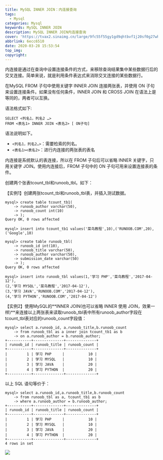 ```yaml
---
title: MySQL INNER JOIN：内连接查询
tags:
  - Mysql
categories: Mysql
keywords: MySQL INNER JOIN
description: MySQL INNER JOIN内连接查询
cover: 'https://tvax2.sinaimg.cn/large/9fc55f55gy1gd9qhtbvf1j20sf0g27wh.jpg'
abbrlink: 6ecc6510
date: 2020-03-28 15:53:54
top_img:
copyright:
---
```


内连接是通过在查询中设置连接条件的方式，来移除查询结果集中某些数据行后的交叉连接。简单来说，就是利用条件表达式来消除交叉连接的某些数据行。

在MySQL FROM 子句中使用关键字 INNER JOIN 连接两张表，并使用 ON 子句来设置连接条件。如果没有任何条件，INNER JOIN 和 CROSS JOIN 在语法上是等同的，两者可以互换。

语法格式如下:

```mysql
SELECT <列名1，列名2 …>
FROM <表名1> INNER JOIN <表名2> [ ON子句]
```

语法说明如下。 

-  `<列名1，列名2…>`：需要检索的列名。
-  `<表名1><表名2>`：进行内连接的两张表的表名

内连接是系统默认的表连接，所以在 FROM 子句后可以省略 INNER 关键字，只用关键字 JOIN。使用内连接后，FROM 子句中的 ON 子句可用来设置连接表的条件。

 创建两个张表tcount_tbl和runoob_tbl。如下：

【实例1】创建两张tcount_tbl和runoob_tbl表，并插入测试数据。

```mysql
mysql> create table tcount_tb1(
    -> runoob_author varchar(50),
    -> runoob_count int(10)
    -> );
Query OK, 0 rows affected

mysql> insert into tcount_tb1 values('菜鸟教程',10),('RUNOOB.COM',20),('Google',10)

mysql> create table runoob_tbl(
    -> runoob_id int(10),
    -> runoob_title varchar(50),
    -> runoob_author varchar(50),
    -> submission_date varchar(50)
    -> );
Query OK, 0 rows affected

mysql> insert into runoob_tbl values(1,'学习 PHP','菜鸟教程','2017-04-12'),
(2,'学习 MYSQL','菜鸟教程','2017-04-12'),
(3,'学习 JAVA','RUNOOB.COM','2017-04-12'),
(4,'学习 PYTHON','RUNOOB.COM','2017-04-12')
```

【实例2】使用MySQL的**INNER JOIN(也可以省略 INNER 使用 JOIN，效果一样)**来连接以上两张表来读取runoob_tbl表中所有runoob_author字段在tcount_tbl表对应的runoob_count字段值：

```mysql
mysql> select a.runoob_id, a.runoob_title,b.runoob_count
    -> from runoob_tbl as a inner join tcount_tb1 as b
    -> on a.runoob_author = b.runoob_author;
+-----------+--------------+--------------+
| runoob_id | runoob_title | runoob_count |
+-----------+--------------+--------------+
|         1 | 学习 PHP     |           10 |
|         2 | 学习 MYSQL   |           10 |
|         3 | 学习 JAVA    |           20 |
|         4 | 学习 PYTHON  |           20 |
+-----------+--------------+--------------+
```

以上 SQL 语句等价于：

```mysql
mysql> select a.runoob_id,a.runoob_title,b.runoob_count
    -> from runoob_tbl as a, tcount_tb1 as b
    -> where a.runoob_author = b.runoob_author;
+-----------+--------------+--------------+
| runoob_id | runoob_title | runoob_count |
+-----------+--------------+--------------+
|         1 | 学习 PHP     |           10 |
|         2 | 学习 MYSQL   |           10 |
|         3 | 学习 JAVA    |           20 |
|         4 | 学习 PYTHON  |           20 |
+-----------+--------------+--------------+
4 rows in set

```

![](https://www.runoob.com/wp-content/uploads/2014/03/img_innerjoin.gif)

